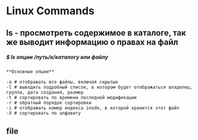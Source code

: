 # Linux Commands

## ls - просмотреть содержимое в каталоге, так же выводит информацию о правах на файл
##### $ ls опции /путь/к/каталогу или файлу
```
**Основные опции**

-a # отображать все файлы, включая скрытые
-l # выводить подробный список, в котором будет отображаться владелец, группа, дата создания, размер
-t # сортировать по времени последней модификации
-r # обратный порядок сортировки
-i # отображать номер индекса inode, в которой хранится этот файл
-X # сортировать по алфавиту
```

## file
```
